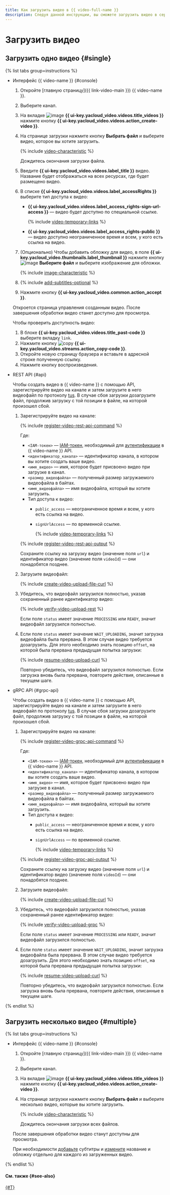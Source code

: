 ```yaml
---
title: Как загрузить видео в {{ video-full-name }}
description: Следуя данной инструкции, вы сможете загрузить видео в сервис {{ video-full-name }}.
---
```


# Загрузить видео

## Загрузить одно видео {#single}

{% list tabs group=instructions %}

- Интерфейс {{ video-name }} {#console}

  1. Откройте [главную страницу]({{ link-video-main }}) {{ video-name }}.
  1. Выберите канал.
  1. На вкладке ![image](../../../_assets/console-icons/circle-play.svg) **{{ ui-key.yacloud_video.videos.title_videos }}** нажмите кнопку **{{ ui-key.yacloud_video.videos.action_create-video }}**.
  1. На странице загрузки нажмите кнопку **Выбрать файл** и выберите видео, которое вы хотите загрузить.

      {% include [video-characteristic](../../../_includes/video/video-characteristic.md) %}

      Дождитесь окончания загрузки файла.

  1. Введите **{{ ui-key.yacloud_video.videos.label_title }}** видео. Название будет отображаться на всех ресурсах, где будет размещено видео.
  1. В списке **{{ ui-key.yacloud_video.videos.label_accessRights }}** выберите тип доступа к видео:

      * **{{ ui-key.yacloud_video.videos.label_access_rights-sign-url-access }}** — видео будет доступно по специальной ссылке.

        {% include [video-temporary-links](../../../_includes/video/video-temporary-links.md) %}

      * **{{ ui-key.yacloud_video.videos.label_access_rights-public }}** — видео доступно неограниченное время и всем, у кого есть ссылка на видео.

  1. (Опционально) Чтобы добавить обложку для видео, в поле **{{ ui-key.yacloud_video.thumbnails.label_thumbnail }}** нажмите кнопку ![image](../../../_assets/console-icons/cloud-arrow-up-in.svg) **Выберите файл** и выберите изображение для обложки.

      {% include [image-characteristic](../../../_includes/video/image-characteristic.md) %}

  1. {% include [add-subtitles-optional](../../../_includes/video/add-subtitles-optional.md) %}
  1. Нажмите кнопку **{{ ui-key.yacloud_video.common.action_accept }}**.

  Откроется страница управления созданным видео. После завершения обработки видео станет доступно для просмотра.

  Чтобы проверить доступность видео:

  1. В блоке **{{ ui-key.yacloud_video.videos.title_past-code }}** выберите вкладку `link`.
  1. Нажмите кнопку ![copy](../../../_assets/console-icons/copy.svg) **{{ ui-key.yacloud_video.streams.action_copy-code }}**.
  1. Откройте новую страницу браузера и вставьте в адресной строке полученную ссылку.
  1. Нажмите кнопку воспроизведения.

- REST API {#api}

  Чтобы создать видео в {{ video-name }} с помощью API, зарегистрируйте видео на канале и затем загрузите в него видеофайл по протоколу [tus](https://tus.io/protocols/resumable-upload). В случае сбоя загрузки дозагрузите файл, продолжив загрузку с той позиции в файле, на которой произошел сбой.

  1. Зарегистрируйте видео на канале:

      {% include [register-video-rest-api-command](../../../_includes/video/register-video-rest-api-command.md) %}

      Где:
      * `<IAM-токен>` — [IAM-токен](../../../iam/concepts/authorization/iam-token.md), необходимый для [аутентификации](../../api-ref/authentication.md) в {{ video-name }} API.
      * `<идентификатор_канала>` — идентификатор канала, в котором вы хотите создать ваше видео.
      * `<имя_видео>` — имя, которое будет присвоено видео при загрузке в канал.
      * `<размер_видеофайла>` — полученный размер загружаемого видеофайла в байтах.
      * `<имя_видеофайла>` — имя видеофайла, который вы хотите загрузить.
      * Тип доступа к видео:
        * `public_access` — неограниченное время и всем, у кого есть ссылка на видео. 
        * `signUrlAccess` — по временной ссылке.
          
           {% include [video-temporary-links](../../../_includes/video/video-temporary-links.md) %}

      {% include [register-video-rest-api-output](../../../_includes/video/register-video-rest-api-output.md) %}

      Сохраните ссылку на загрузку видео (значение поля `url`) и идентификатор видео (значение поля `videoId`) — они понадобятся позднее.

  1. Загрузите видеофайл:

      {% include [create-video-upload-file-curl](../../../_includes/video/create-video-upload-file-curl.md) %}

  1. Убедитесь, что видеофайл загрузился полностью, указав сохраненный ранее идентификатор видео:

      {% include [verify-video-upload-rest](../../../_includes/video/verify-video-upload-rest.md) %}

      Если поле `status` имеет значение `PROCESSING` или `READY`, значит видеофайл загрузился полностью.

  1. Если поле `status` имеет значение `WAIT_UPLOADING`, значит загрузка видеофайла была прервана. В этом случае видео требуется дозагрузить. Для этого необходимо знать позицию `offset`, на которой была прервана предыдущая попытка загрузки:

      {% include [resume-video-upload-curl](../../../_includes/video/resume-video-upload-curl.md) %}

      Повторно убедитесь, что видеофайл загрузился полностью. Если загрузка вновь была прервана, повторите действия, описанные в текущем шаге.

- gRPC API {#grpc-api}

  Чтобы создать видео в {{ video-name }} с помощью API, зарегистрируйте видео на канале и затем загрузите в него видеофайл по протоколу [tus](https://tus.io/protocols/resumable-upload). В случае сбоя загрузки дозагрузите файл, продолжив загрузку с той позиции в файле, на которой произошел сбой.

  1. Зарегистрируйте видео на канале:

      {% include [register-video-grpc-api-command](../../../_includes/video/register-video-grpc-api-command.md) %}

      Где:
      * `<IAM-токен>` — [IAM-токен](../../../iam/concepts/authorization/iam-token.md), необходимый для [аутентификации](../../api-ref/authentication.md) в {{ video-name }} API.
      * `<идентификатор_канала>` — идентификатор канала, в котором вы хотите создать ваше видео.
      * `<имя_видео>` — имя, которое будет присвоено видео при загрузке в канал.
      * `<размер_видеофайла>` — полученный размер загружаемого видеофайла в байтах.
      * `<имя_видеофайла>` — имя видеофайла, который вы хотите загрузить.
      * Тип доступа к видео:
        * `public_access` — неограниченное время и всем, у кого есть ссылка на видео. 
        * `signUrlAccess` — по временной ссылке.
          
           {% include [video-temporary-links](../../../_includes/video/video-temporary-links.md) %}

      {% include [register-video-grpc-api-output](../../../_includes/video/register-video-grpc-api-output.md) %}

      Сохраните ссылку на загрузку видео (значение поля `url`) и идентификатор видео (значение поля `videoId`) — они понадобятся позднее.

  1. Загрузите видеофайл:

      {% include [create-video-upload-file-curl](../../../_includes/video/create-video-upload-file-curl.md) %}

  1. Убедитесь, что видеофайл загрузился полностью, указав сохраненный ранее идентификатор видео:

      {% include [verify-video-upload-grpc](../../../_includes/video/verify-video-upload-grpc.md) %}

      Если поле `status` имеет значение `PROCESSING` или `READY`, значит видеофайл загрузился полностью.

  1. Если поле `status` имеет значение `WAIT_UPLOADING`, значит загрузка видеофайла была прервана. В этом случае видео требуется дозагрузить. Для этого необходимо знать позицию `offset`, на которой была прервана предыдущая попытка загрузки:

      {% include [resume-video-upload-curl](../../../_includes/video/resume-video-upload-curl.md) %}

      Повторно убедитесь, что видеофайл загрузился полностью. Если загрузка вновь была прервана, повторите действия, описанные в текущем шаге.

{% endlist %}


## Загрузить несколько видео {#multiple}

{% list tabs group=instructions %}

- Интерфейс {{ video-name }} {#console}

  1. Откройте [главную страницу]({{ link-video-main }}) {{ video-name }}.
  1. Выберите канал.
  1. На вкладке ![image](../../../_assets/console-icons/circle-play.svg) **{{ ui-key.yacloud_video.videos.title_videos }}** нажмите кнопку **{{ ui-key.yacloud_video.videos.action_create-video }}**.
  1. На странице загрузки нажмите кнопку **Выбрать файл** и выберите несколько видео, которые вы хотите загрузить.

      {% include [video-characteristic](../../../_includes/video/video-characteristic.md) %}

      Дождитесь окончания загрузки всех файлов.

  После завершения обработки видео станут доступны для просмотра.

  При необходимости [добавьте](./update.md) субтитры и [измените](./update.md) название и обложку отдельно для каждого из загруженных видео.

{% endlist %}


#### См. также {#see-also}

[{#T}](./update.md)